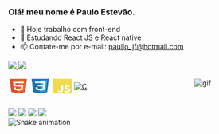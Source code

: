 ### Olá! meu nome é Paulo Estevão.


- 🔭 Hoje trabalho com front-end 
- 🌱 Estudando React JS e React native
- 📫 Contate-me por e-mail: paullo_jf@hotmail.com

<div>
  <a href="https://github.com/Bombeta">
  <img height="180em" src="https://github-readme-stats.vercel.app/api?username=Bombeta&show_icons=true&theme=synthwave&include_all_commits=true&count_private=true"/>
  <img height="180em" src="https://github-readme-stats.vercel.app/api/top-langs/?username=Bombeta&layout=compact&langs_count=16&theme=synthwave"/>
</div>
  
  <div style="display: inline_block"><br>
  <img align="center" alt="HTML" height="30" width="40" src="https://raw.githubusercontent.com/devicons/devicon/master/icons/html5/html5-original.svg">
  <img align="center" alt="CSS" height="30" width="40" src="https://raw.githubusercontent.com/devicons/devicon/master/icons/css3/css3-original.svg">
  <img align="center" alt="Js" height="30" width="40" src="https://raw.githubusercontent.com/devicons/devicon/master/icons/javascript/javascript-plain.svg">
  <img align="center" alt="C" height="30" width="40" src="https://cdn.jsdelivr.net/gh/devicons/devicon/icons/c/c-original.svg">
  <img align="right" height="180" width="130" alt="gif" src="https://c.tenor.com/C-S8dtjO6EcAAAAC/jojos-bizarre-adventures-jjba.gif">
</div>
  
  ##
  
<div>
   <a href="https://web.facebook.com/paulo.estevao.92" target="_blank"><img src="https://img.shields.io/badge/Facebook-1877F2?style=for-the-badge&logo=facebook&logoColor=white"></a>
    <a href="https://www.instagram.com/paullo_jf/" target="_blank"><img src="https://img.shields.io/badge/-Instagram-%23E4405F?style=for-the-badge&logo=instagram&logoColor=white" target="_blank"></a>
 	<a href="https://www.twitch.tv/settings/profile" target="_blank"><img src="https://img.shields.io/badge/Twitch-9146FF?style=for-the-badge&logo=twitch&logoColor=white" target="_blank"></a>
   <a href="https:/www.linkedin.com/in/paulo-estev%C3%A3o-148790211/" target="_blank"><img src="https://img.shields.io/badge/-LinkedIn-%230077B5?style=for-the-badge&logo=linkedin&logoColor=white" target="_blank"></a>
 
</div
  
![Snake animation](https://github.com/rafaballerini2/rafaballerini2/blob/output/github-contribution-grid-snake.svg)
